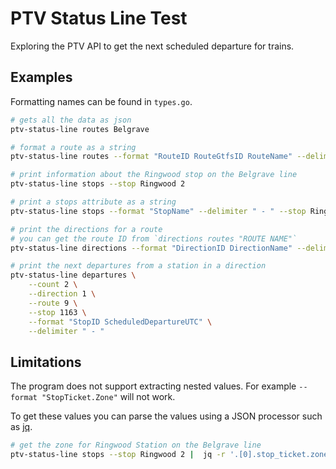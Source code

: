 # PTV Status Line Test

Exploring the PTV API to get the next scheduled departure for trains.

## Examples

Formatting names can be found in `types.go`.

```bash
# gets all the data as json
ptv-status-line routes Belgrave

# format a route as a string
ptv-status-line routes --format "RouteID RouteGtfsID RouteName" --delimiter " - "  Belgrave

# print information about the Ringwood stop on the Belgrave line
ptv-status-line stops --stop Ringwood 2

# print a stops attribute as a string
ptv-status-line stops --format "StopName" --delimiter " - " --stop Ringwood 2

# print the directions for a route
# you can get the route ID from `directions routes "ROUTE NAME"`
ptv-status-line directions --format "DirectionID DirectionName" --delimiter " -> " 2

# print the next departures from a station in a direction
ptv-status-line departures \
    --count 2 \
    --direction 1 \
    --route 9 \
    --stop 1163 \
    --format "StopID ScheduledDepartureUTC" \
    --delimiter " - "
```

## Limitations

The program does not support extracting nested values.
For example `--format "StopTicket.Zone"` will not work.

To get these values you can parse the values using a JSON processor such as [jq](https://github.com/jqlang/jq).

```bash
# get the zone for Ringwood Station on the Belgrave line
ptv-status-line stops --stop Ringwood 2 |  jq -r '.[0].stop_ticket.zone'
```
